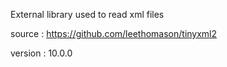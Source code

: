 External library used to read xml files

source : https://github.com/leethomason/tinyxml2

version : 10.0.0
